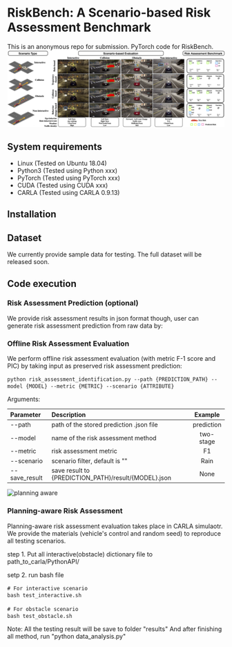 # RiskBench: A Scenario-based Risk Assessment Benchmark
This is an anonymous repo for submission.
PyTorch code for RiskBench.
![RiskBench](images/teaser2.png)

## System requirements
- Linux (Tested on Ubuntu 18.04)
- Python3 (Tested using Python xxx)
- PyTorch (Tested using PyTorch xxx)
- CUDA (Tested using CUDA xxx)
- CARLA (Tested using CARLA 0.9.13)

## Installation

## Dataset
We currently provide sample data for testing. The full dataset will be released soon.

## Code execution

### Risk Assessment Prediction (optional)
We provide risk assessment results in json format though, user can generate risk assessment prediction from raw data by:

### Offline Risk Assessment Evaluation
We perform offline risk assessment evaluation (with metric F-1 score and PIC) by taking input as preserved risk assessment prediction:
```
python risk_assessment_identification.py --path {PREDICTION_PATH} --model {MODEL} --metric {METRIC} --scenario {ATTRIBUTE}
```

Arguments: 

| Parameter     | Description                                          |  Example   |
| :------------ | :--------------------------------------------------- | :--------: |
| --path        | path of the stored prediction .json file             | prediction |
| --model       | name of the risk assessment method                   | two-stage  |
| --metric      | risk assessment metric                               |     F1     |
| --scenario    | scenario filter, default is ""                       |    Rain    |
| --save_result | save result to {PREDICTION_PATH}/result/{MODEL}.json |    None    |

![planning aware ](images/planning_aware.gif)
### Planning-aware Risk Assessment
Planning-aware risk assessment evaluation takes place in CARLA simulaotr. We provide the materials (vehicle's control and random seed) to reproduce all testing scenarios.

step 1. Put all interactive(obstacle) dictionary file to path_to_carla/PythonAPI/

setp 2. run bash file 
```
# For interactive scenario
bash test_interactive.sh

# For obstacle scenario
bash test_obstacle.sh
```
Note: All the testing result will be save to folder "results"
And after finishing all method, run "python data_analysis.py"
